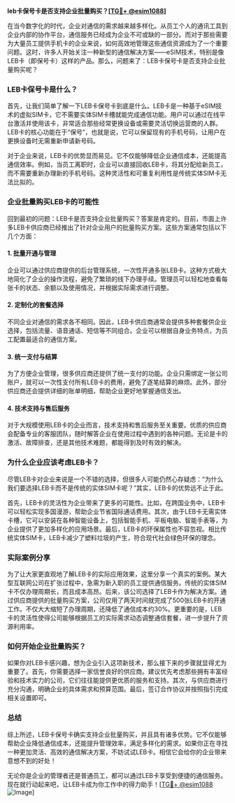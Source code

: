 **leb卡保号卡是否支持企业批量购买？[[TG💪+ @esim1088](https://t.me/s/esim1088)]**

在当今数字化的时代，企业对通信的需求越来越多样化。从员工个人的通讯工具到企业内部的协作平台，通信服务已经成为企业不可或缺的一部分。而对于那些需要为大量员工提供手机卡的企业来说，如何高效地管理这些通信资源成为了一个重要问题。这时，许多人开始关注一种新型的通信解决方案——eSIM技术，特别是像LEB卡（即保号卡）这样的产品。那么，问题来了：LEB卡保号卡是否支持企业批量购买呢？

### LEB卡保号卡是什么？

首先，让我们简单了解一下LEB卡保号卡到底是什么。LEB卡是一种基于eSIM技术的虚拟SIM卡，它不需要实体SIM卡槽就能完成通信功能。用户可以通过在线平台激活并使用该卡，非常适合那些经常更换设备或需要灵活切换运营商的人群。LEB卡的核心功能在于“保号”，也就是说，它可以保留现有的手机号码，让用户在更换设备时无需重新申请新号码。

对于企业来说，LEB卡的优势显而易见。它不仅能够降低企业通信成本，还能提高通信效率。例如，当员工离职时，企业可以直接回收LEB卡，将其分配给新员工，而不需要重新办理新的手机号码。这种灵活性和可重复利用性是传统实体SIM卡无法比拟的。

### 企业批量购买LEB卡的可能性

回到最初的问题：LEB卡是否支持企业批量购买？答案是肯定的。目前，市面上许多LEB卡供应商已经推出了针对企业用户的批量购买方案。这些方案通常包括以下几个方面：

#### 1. **批量开通与管理**
企业可以通过供应商提供的后台管理系统，一次性开通多张LEB卡。这种方式极大地简化了企业的操作流程，避免了繁琐的线下办理手续。管理员可以轻松地查看每张卡的状态、余额以及使用情况，并根据实际需求进行调整。

#### 2. **定制化的套餐选择**
不同企业对通信的需求各不相同。因此，LEB卡供应商通常会提供多种套餐供企业选择，包括流量、语音通话、短信等不同组合。企业可以根据自身业务特点，为员工配置最适合的通信方案。

#### 3. **统一支付与结算**
为了方便企业管理，很多供应商还提供了统一支付的功能。企业只需绑定一张公司账户，就可以一次性支付所有LEB卡的费用，避免了逐笔结算的麻烦。此外，部分供应商还会提供详细的账单明细，帮助企业更好地掌握通信支出。

#### 4. **技术支持与售后服务**
对于大规模使用LEB卡的企业而言，技术支持和售后服务至关重要。优质的供应商会配备专业的客服团队，随时解答企业在使用过程中遇到的各种问题。无论是卡的激活、故障排查，还是其他技术难题，都能得到及时有效的解决。

### 为什么企业应该考虑LEB卡？

尽管LEB卡对企业来说是一个不错的选择，但很多人可能仍然心存疑虑：“为什么我们要选择LEB卡而不是传统的实体SIM卡呢？”其实，LEB卡的优势远不止于此。

首先，LEB卡的灵活性为企业带来了更多的可能性。比如，在跨国业务中，LEB卡可以轻松实现多国漫游，帮助企业节省国际通话费用。其次，由于LEB卡无需实体卡槽，它可以安装在各种智能设备上，包括智能手机、平板电脑、智能手表等，为企业提供了更加多样化的应用场景。最后，LEB卡的环保属性也不容忽视。相比传统实体SIM卡，LEB卡减少了塑料垃圾的产生，符合现代社会绿色环保的理念。

### 实际案例分享

为了让大家更直观地了解LEB卡的实际应用效果，这里分享一个真实的案例。某大型互联网公司在扩张过程中，急需为新入职的员工提供通信服务。传统的实体SIM卡不仅办理周期长，而且成本高昂。后来，该公司选择了LEB卡作为解决方案。通过供应商提供的批量购买方案，公司仅用了两天时间就完成了500张LEB卡的开通工作。不仅大大缩短了办理周期，还降低了通信成本约30%。更重要的是，LEB卡的灵活性使得公司能够根据员工的实际需求动态调整通信套餐，进一步提升了资源利用率。

### 如何开始企业批量购买？

如果你对LEB卡感兴趣，想为企业引入这项新技术，那么接下来的步骤就显得尤为重要了。首先，你需要选择一家信誉良好的供应商。建议优先考虑那些拥有丰富经验和技术实力的公司，它们往往能提供更优质的服务和支持。其次，与供应商进行充分沟通，明确企业的具体需求和预算范围。最后，签订合作协议并按照指引完成相关设置即可。

### 总结

综上所述，LEB卡保号卡确实支持企业批量购买，并且具有诸多优势。它不仅能够帮助企业降低通信成本，还能提升管理效率，满足多样化的需求。如果你正在寻找一种更加灵活、高效的通信解决方案，不妨试试LEB卡。相信它会给你的企业带来意想不到的好处！

无论你是企业的管理者还是普通员工，都可以通过LEB卡享受到便捷的通信服务。现在就行动起来吧，让LEB卡成为你工作中的得力助手！[[TG💪+ @esim1088](https://t.me/s/esim1088) ![Image](https://i.postimg.cc/4NQfJmqS/Snipaste-2025-05-13-00-14-12.png)]